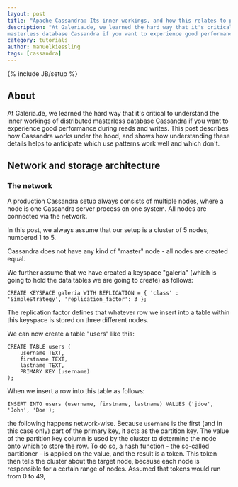 ```yaml
---
layout: post
title: "Apache Cassandra: Its inner workings, and how this relates to performance"
description: "At Galeria.de, we learned the hard way that it's critical to understand the inner workings of distributed
masterless database Cassandra if you want to experience good performance. Here are some of our takeaways."
category: tutorials
author: manuelkiessling
tags: [cassandra]
---
```

{% include JB/setup %}

<h2>About</h2>
At Galeria.de, we learned the hard way that it's critical to understand the inner workings of distributed
masterless database Cassandra if you want to experience good performance during reads and writes. This post describes
how Cassandra works under the hood, and shows how understanding these details helps to anticipate which use patterns
work well and which don't.

<h2>Network and storage architecture</h2>

<h3>The network</h3>

A production Cassandra setup always consists of multiple nodes, where a node is one Cassandra server process on one
system. All nodes are connected via the network.

In this post, we always assume that our setup is a cluster of 5 nodes, numbered 1 to 5.

Cassandra does not have any kind of "master" node - all nodes are created equal.

We further assume that we have created a keyspace "galeria" (which is going to hold the data tables we are going to
create) as follows:

    CREATE KEYSPACE galeria WITH REPLICATION = { 'class' : 'SimpleStrategy', 'replication_factor': 3 };

The replication factor defines that whatever row we insert into a table within this keyspace is stored on three
different nodes.

We can now create a table "users" like this:

    CREATE TABLE users (
        username TEXT,
        firstname TEXT,
        lastname TEXT,
        PRIMARY KEY (username)
    );

When we insert a row into this table as follows:

    INSERT INTO users (username, firstname, lastname) VALUES ('jdoe', 'John', 'Doe');

the following happens network-wise. Because `username` is the first (and in this case only) part of the primary key, it
acts as the partition key. The value of the partition key column is used by the cluster to determine the node onto which
to store the row. To do so, a hash function - the so-called partitioner - is applied on the value, and the result is a
token. This token then tells the cluster about the target node, because each node is responsible for a certain range of
nodes. Assumed that tokens would run from 0 to 49, 
